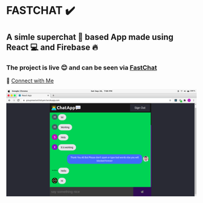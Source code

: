 # FASTCHAT ✔️
## A simle superchat 💬 based App made using React 💻 and Firebase 🔥

### The project is live 😊 and can be seen via [FastChat](https://groupmeetwithshyam.herokuapp.com/)

👋 [Connect with Me](https://www.instagram.com/shyamsinghrajput007/) 


![Screenshot](ChatAppUI.png)
